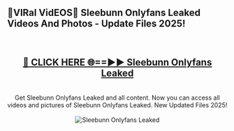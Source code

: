 <h2>🔴VIRal VidEOS🔴 Sleebunn Onlyfans Leaked Videos And Photos - Update Files 2025!</h2>
<br>
<div align="center">
<h2><a href="https://virallinks.top/odZfE0" rel="nofollow">🔴 CLICK HERE 🌐==►► Sleebunn Onlyfans Leaked</a></h2>
<br>
Get Sleebunn Onlyfans Leaked and all content. Now you can access all videos and pictures of Sleebunn Onlyfans Leaked. New Updated Files 2025!
<br>
<br>
<a href="https://virallinks.top/odZfE0" rel="nofollow" data-target="animated-image.originalLink"><img src="https://i.imgur.com/dJHk4Zq.gif)" alt="Sleebunn Onlyfans Leaked" style="max-width: 100%; display: inline-block;" data-target="animated-image.originalImage"></a>
</div>
<br>
